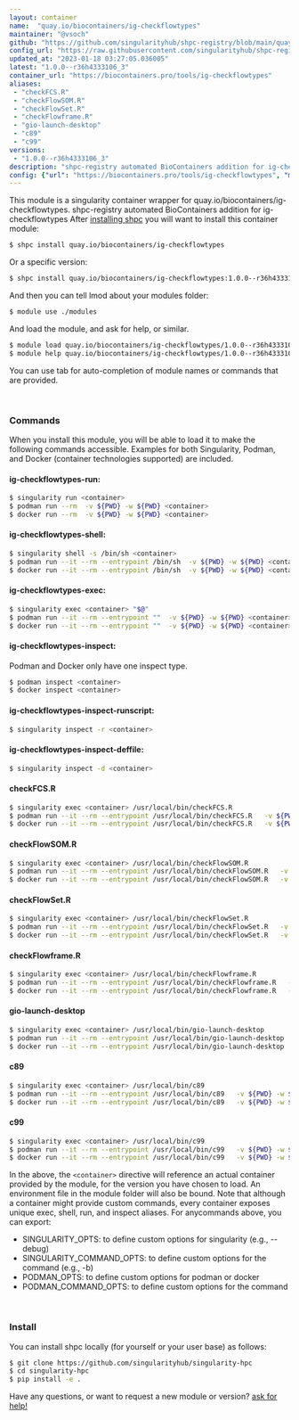 ```yaml
---
layout: container
name:  "quay.io/biocontainers/ig-checkflowtypes"
maintainer: "@vsoch"
github: "https://github.com/singularityhub/shpc-registry/blob/main/quay.io/biocontainers/ig-checkflowtypes/container.yaml"
config_url: "https://raw.githubusercontent.com/singularityhub/shpc-registry/main/quay.io/biocontainers/ig-checkflowtypes/container.yaml"
updated_at: "2023-01-18 03:27:05.036005"
latest: "1.0.0--r36h4333106_3"
container_url: "https://biocontainers.pro/tools/ig-checkflowtypes"
aliases:
 - "checkFCS.R"
 - "checkFlowSOM.R"
 - "checkFlowSet.R"
 - "checkFlowframe.R"
 - "gio-launch-desktop"
 - "c89"
 - "c99"
versions:
 - "1.0.0--r36h4333106_3"
description: "shpc-registry automated BioContainers addition for ig-checkflowtypes"
config: {"url": "https://biocontainers.pro/tools/ig-checkflowtypes", "maintainer": "@vsoch", "description": "shpc-registry automated BioContainers addition for ig-checkflowtypes", "latest": {"1.0.0--r36h4333106_3": "sha256:0dbe60b2b38b3e4186727714cd61b28065cbd1c74f568197fc6fe361ae327c16"}, "tags": {"1.0.0--r36h4333106_3": "sha256:0dbe60b2b38b3e4186727714cd61b28065cbd1c74f568197fc6fe361ae327c16"}, "docker": "quay.io/biocontainers/ig-checkflowtypes", "aliases": {"checkFCS.R": "/usr/local/bin/checkFCS.R", "checkFlowSOM.R": "/usr/local/bin/checkFlowSOM.R", "checkFlowSet.R": "/usr/local/bin/checkFlowSet.R", "checkFlowframe.R": "/usr/local/bin/checkFlowframe.R", "gio-launch-desktop": "/usr/local/bin/gio-launch-desktop", "c89": "/usr/local/bin/c89", "c99": "/usr/local/bin/c99"}}
---
```


This module is a singularity container wrapper for quay.io/biocontainers/ig-checkflowtypes.
shpc-registry automated BioContainers addition for ig-checkflowtypes
After [installing shpc](#install) you will want to install this container module:


```bash
$ shpc install quay.io/biocontainers/ig-checkflowtypes
```

Or a specific version:

```bash
$ shpc install quay.io/biocontainers/ig-checkflowtypes:1.0.0--r36h4333106_3
```

And then you can tell lmod about your modules folder:

```bash
$ module use ./modules
```

And load the module, and ask for help, or similar.

```bash
$ module load quay.io/biocontainers/ig-checkflowtypes/1.0.0--r36h4333106_3
$ module help quay.io/biocontainers/ig-checkflowtypes/1.0.0--r36h4333106_3
```

You can use tab for auto-completion of module names or commands that are provided.

<br>

### Commands

When you install this module, you will be able to load it to make the following commands accessible.
Examples for both Singularity, Podman, and Docker (container technologies supported) are included.

#### ig-checkflowtypes-run:

```bash
$ singularity run <container>
$ podman run --rm  -v ${PWD} -w ${PWD} <container>
$ docker run --rm  -v ${PWD} -w ${PWD} <container>
```

#### ig-checkflowtypes-shell:

```bash
$ singularity shell -s /bin/sh <container>
$ podman run --it --rm --entrypoint /bin/sh  -v ${PWD} -w ${PWD} <container>
$ docker run --it --rm --entrypoint /bin/sh  -v ${PWD} -w ${PWD} <container>
```

#### ig-checkflowtypes-exec:

```bash
$ singularity exec <container> "$@"
$ podman run --it --rm --entrypoint ""  -v ${PWD} -w ${PWD} <container> "$@"
$ docker run --it --rm --entrypoint ""  -v ${PWD} -w ${PWD} <container> "$@"
```

#### ig-checkflowtypes-inspect:

Podman and Docker only have one inspect type.

```bash
$ podman inspect <container>
$ docker inspect <container>
```

#### ig-checkflowtypes-inspect-runscript:

```bash
$ singularity inspect -r <container>
```

#### ig-checkflowtypes-inspect-deffile:

```bash
$ singularity inspect -d <container>
```


#### checkFCS.R

```bash
$ singularity exec <container> /usr/local/bin/checkFCS.R
$ podman run --it --rm --entrypoint /usr/local/bin/checkFCS.R   -v ${PWD} -w ${PWD} <container> -c " $@"
$ docker run --it --rm --entrypoint /usr/local/bin/checkFCS.R   -v ${PWD} -w ${PWD} <container> -c " $@"
```


#### checkFlowSOM.R

```bash
$ singularity exec <container> /usr/local/bin/checkFlowSOM.R
$ podman run --it --rm --entrypoint /usr/local/bin/checkFlowSOM.R   -v ${PWD} -w ${PWD} <container> -c " $@"
$ docker run --it --rm --entrypoint /usr/local/bin/checkFlowSOM.R   -v ${PWD} -w ${PWD} <container> -c " $@"
```


#### checkFlowSet.R

```bash
$ singularity exec <container> /usr/local/bin/checkFlowSet.R
$ podman run --it --rm --entrypoint /usr/local/bin/checkFlowSet.R   -v ${PWD} -w ${PWD} <container> -c " $@"
$ docker run --it --rm --entrypoint /usr/local/bin/checkFlowSet.R   -v ${PWD} -w ${PWD} <container> -c " $@"
```


#### checkFlowframe.R

```bash
$ singularity exec <container> /usr/local/bin/checkFlowframe.R
$ podman run --it --rm --entrypoint /usr/local/bin/checkFlowframe.R   -v ${PWD} -w ${PWD} <container> -c " $@"
$ docker run --it --rm --entrypoint /usr/local/bin/checkFlowframe.R   -v ${PWD} -w ${PWD} <container> -c " $@"
```


#### gio-launch-desktop

```bash
$ singularity exec <container> /usr/local/bin/gio-launch-desktop
$ podman run --it --rm --entrypoint /usr/local/bin/gio-launch-desktop   -v ${PWD} -w ${PWD} <container> -c " $@"
$ docker run --it --rm --entrypoint /usr/local/bin/gio-launch-desktop   -v ${PWD} -w ${PWD} <container> -c " $@"
```


#### c89

```bash
$ singularity exec <container> /usr/local/bin/c89
$ podman run --it --rm --entrypoint /usr/local/bin/c89   -v ${PWD} -w ${PWD} <container> -c " $@"
$ docker run --it --rm --entrypoint /usr/local/bin/c89   -v ${PWD} -w ${PWD} <container> -c " $@"
```


#### c99

```bash
$ singularity exec <container> /usr/local/bin/c99
$ podman run --it --rm --entrypoint /usr/local/bin/c99   -v ${PWD} -w ${PWD} <container> -c " $@"
$ docker run --it --rm --entrypoint /usr/local/bin/c99   -v ${PWD} -w ${PWD} <container> -c " $@"
```



In the above, the `<container>` directive will reference an actual container provided
by the module, for the version you have chosen to load. An environment file in the
module folder will also be bound. Note that although a container
might provide custom commands, every container exposes unique exec, shell, run, and
inspect aliases. For anycommands above, you can export:

 - SINGULARITY_OPTS: to define custom options for singularity (e.g., --debug)
 - SINGULARITY_COMMAND_OPTS: to define custom options for the command (e.g., -b)
 - PODMAN_OPTS: to define custom options for podman or docker
 - PODMAN_COMMAND_OPTS: to define custom options for the command

<br>

### Install

You can install shpc locally (for yourself or your user base) as follows:

```bash
$ git clone https://github.com/singularityhub/singularity-hpc
$ cd singularity-hpc
$ pip install -e .
```

Have any questions, or want to request a new module or version? [ask for help!](https://github.com/singularityhub/singularity-hpc/issues)
